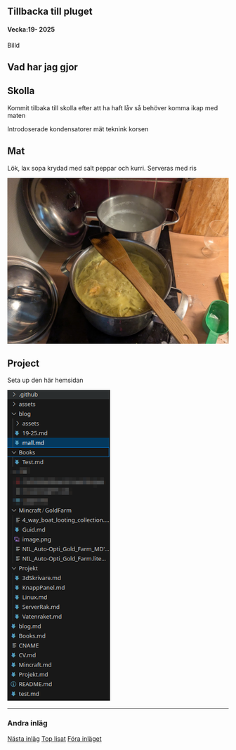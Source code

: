 ## Tillbacka till pluget

#### Vecka:19- 2025

Billd

## Vad har jag gjor

## Skolla

Kommit tilbaka till skolla efter att ha haft låv så behöver komma ikap med maten

Introdoserade kondensatorer mät teknink korsen

## Mat

Lök, lax sopa krydad med salt peppar och kurri. Serveras med ris

![](assets/20250506_171511_1.jpg)

## Project

Seta up den här hemsidan

![](assets/20250506_171901_Screenshot_20250506_171805.png)

---

### Andra inläg

[Nästa inläg](https://caspian.rosengren.nu/blog/20-25.html)  [Top lisat](https://caspian.rosengren.nu/blog.html)  [Föra inläget](https://caspian.rosengren.nu/blog/19-25.html)
